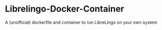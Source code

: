 # Librelingo-Docker-Container
A (unofficial) dockerfile and container to run LibreLingo on your own system

